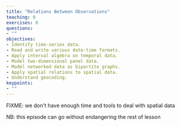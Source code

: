 ```yaml
---
title: "Relations Between Observations"
teaching: 0
exercises: 0
questions:
- ""
objectives:
- Identify time-series data.
- Read and write various date-time formats.
- Apply interval algebra on temporal data.
- Model two-dimensional panel data.
- Model networked data as bipartite graphs.
- Apply spatial relations to spatial data.
- Understand geocoding.
keypoints:
- ""
---
```


FIXME: we don't have enough time and tools to deal with spatial data

NB: this episode can go without endangering the rest of lesson